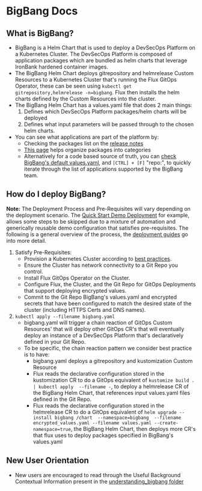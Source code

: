 # BigBang Docs

## What is BigBang?

* BigBang is a Helm Chart that is used to deploy a DevSecOps Platform on a Kubernetes Cluster. The DevSecOps Platform is composed of application packages which are bundled as helm charts that leverage IronBank hardened container images.
* The BigBang Helm Chart deploys gitrepository and helmrelease Custom Resources to a Kubernetes Cluster that's running the Flux GitOps Operator, these can be seen using `kubectl get gitrepository,helmrelease -n=bigbang`. Flux then installs the helm charts defined by the Custom Resources into the cluster.
* The BigBang Helm Chart has a values.yaml file that does 2 main things:
  1. Defines which DevSecOps Platform packages/helm charts will be deployed
  2. Defines what input parameters will be passed through to the chosen helm charts.
* You can see what applications are part of the platform by:
  * Checking the packages list on the [release notes](https://repo1.dso.mil/platform-one/big-bang/bigbang/-/releases) 
  * [This page](https://repo1.dso.mil/platform-one/big-bang/bigbang/-/blob/doc-reorg/Packages.md) helps organize packages into categories
  * Alternatively for a code based source of truth, you can [check BigBang's default values.yaml](https://repo1.dso.mil/platform-one/big-bang/bigbang/-/blob/master/chart/values.yaml), and `[CTRL] + [F]` "repo:", to quickly iterate through the list of applications supported by the BigBang team. 

## How do I deploy BigBang?

**Note:** The Deployment Process and Pre-Requisites will vary depending on the deployment scenario. The [Quick Start Demo Deployment](guides/deployment_scenarios/quickstart.md) for example, allows some steps to be skipped due to a mixture of automation and generically reusable demo configuration that satisfies pre-requisites.
The following is a general overview of the process, the [deployment guides](guides/deployment_scenarios) go into more detail.

1. Satisfy Pre-Requisites:
   * Provision a Kubernetes Cluster according to [best practices](guides/prerequisites/kubernetes_preconfiguration.md#best-practices).
   * Ensure the Cluster has network connectivity to a Git Repo you control.
   * Install Flux GitOps Operator on the Cluster.
   * Configure Flux, the Cluster, and the Git Repo for GitOps Deployments that support deploying encrypted values.
   * Commit to the Git Repo BigBang's values.yaml and encrypted secrets that have been configured to match the desired state of the cluster (including HTTPS Certs and DNS names).  
2. `kubectl apply --filename bigbang.yaml`
   * bigbang.yaml will trigger a chain reaction of GitOps Custom Resources' that will deploy other GitOps CR's that will eventually deploy an instance of a DevSecOps Platform that's declaratively defined in your Git Repo.
   * To be specific, the chain reaction pattern we consider best practice is to have:
     * bigbang.yaml deploys a gitrepository and kustomization Custom Resource
     * Flux reads the declarative configuration stored in the kustomization CR to do a GitOps equivalent of `kustomize build . | kubectl apply  --filename -`, to deploy a helmrelease CR of the BigBang Helm Chart, that references input values.yaml files defined in the Git Repo.
     * Flux reads the declarative configuration stored in the helmrelease CR to do a GitOps equivalent of `helm upgrade --install bigbang /chart  --namespace=bigbang  --filename encrypted_values.yaml --filename values.yaml --create-namespace=true`, the BigBang Helm Chart, then deploys more CR's that flux uses to deploy packages specified in BigBang's values.yaml
  
## New User Orientation

* New users are encouraged to read through the Useful Background Contextual Information present in the [understanding_bigbang folder](./understanding_bigbang)
